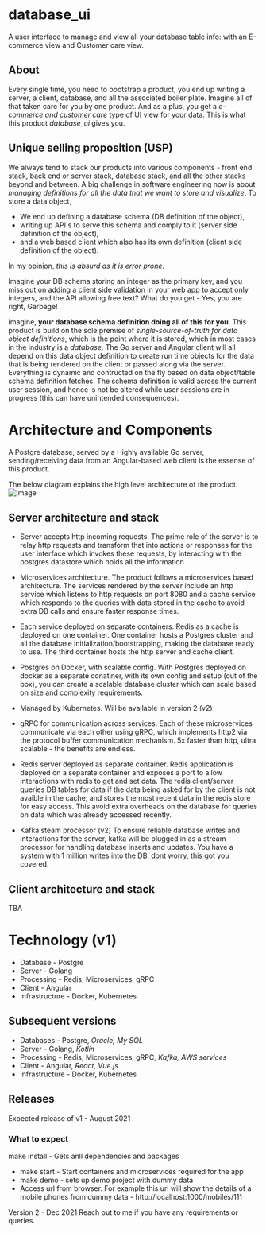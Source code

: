 # database_ui
A user interface to manage and view all your database table info: with an E-commerce view and Customer care view.

## About 
Every single time, you need to bootstrap a product, you end up writing a server, a client, database, and all the associated boiler plate. Imagine all of that taken care for you by one product. And as a plus, you get a _e-commerce and customer care_ type of UI view for your data. 
This is what this product _database_ui_ gives you.

## Unique selling proposition (USP)
We always tend to stack our products into various components - front end stack, back end or server stack, database stack, and all the other stacks beyond and between. A big challenge in software engineering now is about _managing definitions for all the data that we want to store and visualize_. 
To store a data object,
- We end up defining a database schema (DB definition of the object),
- writing up API's to serve this schema and comply to it (server side definition of the object), 
- and a web based client which also has its own definition (client side definition of the object).

In my opinion, _this is absurd as it is error prone_. 

Imagine your DB schema storing an integer as the primary key, and you miss out on adding a client side validation in your web app to accept only integers, and the API allowing free text? What do you get - Yes, you are right, Garbage! 

Imagine, **your database schema definition doing all of this for you**. This product is build on the sole premise of _single-source-of-truth for data object definitions_, which is the point where it is stored, which in most cases in the industry is a _database_. 
The Go server and Angular client will all depend on this data object definition to create run time objects for the data that is being rendered on the client or passed along via the server. Everything is dynamic and contructed on the fly based on data object/table schema definition fetches. The schema definition is valid across the current user session, and hence is not be altered while user sessions are in progress (this can have unintended consequences).

# Architecture and Components

A Postgre database, served by a Highly available Go server, sending/receiving data from an Angular-based web client is the essense of this product.

The below diagram explains the high level architecture of the product.
![image](https://user-images.githubusercontent.com/49153293/115146845-f3648100-a075-11eb-945a-9c5efe8da8e1.png)

## Server architecture and stack

- Server accepts http incoming requests.
The prime role of the server is to relay http requests and transform that into actions or responses for the user interface which invokes these requests, by interacting with the postgres datastore which holds all the information

- Microservices architecture.
The product follows a microservices based architecture. The services rendered by the server include an http service which listens to http requests on port 8080 and a cache service which responds to the queries with data stored in the cache to avoid extra DB calls and ensure faster response times.

- Each service deployed on separate containers.
Redis as a cache is deployed on one container. One container hosts a Postgres cluster and all the database initialization/bootstrapping, making the database ready to use. The third container hosts the http server and cache client.

- Postgres on Docker, with scalable config.
With Postgres deployed on docker as a separate conatiner, with its own config and setup (out of the box), you can create a scalable database cluster which can scale based on size and complexity requirements. 

- Managed by Kubernetes.
Will be available in version 2 (v2)

- gRPC for communication across services.
Each of these microservices communicate via each other using gRPC, which implements http2 via the protocol buffer communication mechanism. 5x faster than http, ultra scalable - the benefits are endless.

- Redis server deployed as separate container.
Redis application is deployed on a separate container and exposes a port to allow interactions with redis to get and set data.
The redis client/server queries DB tables for data if the data being asked for by the client is not avaible in the cache, and stores the most recent data in the redis store for easy access. This avoid extra overheads on the database for queries on data which was already accessed recently.

- Kafka steam processor (v2)
To ensure reliable database writes and interactions for the server, kafka will be plugged in as a stream processor for handling database inserts and updates. You have a system with 1 million writes into the DB, dont worry, this got you covered.

## Client architecture and stack
TBA

# Technology (v1)
- Database - Postgre
- Server - Golang
- Processing - Redis, Microservices, gRPC
- Client - Angular
- Infrastructure - Docker, Kubernetes
## Subsequent versions
- Databases - Postgre, _Oracle, My SQL_
- Server - Golang, _Kotlin_
- Processing - Redis, Microservices, gRPC, _Kafka, AWS services_
- Client - Angular, _React, Vue.js_
- Infrastructure - Docker, Kubernetes

## Releases
Expected release of v1 - August 2021
### What to expect
make install - Gets anll dependencies and packages
- make start - Start containers and microservices required for the app
- make demo - sets up demo project with dummy data
- Access url from browser. For example this url will show the details of a mobile phones from dummy data - http://localhost:1000/mobiles/111

Version 2 - Dec 2021
Reach out to me if you have any requirements or queries.
